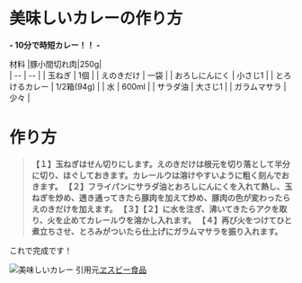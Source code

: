 # 美味しいカレーの作り方

**- 10分で時短カレー！！ -**

材料
|豚小間切れ肉|250g|                 
| -- | -- |
| 玉ねぎ | 1個 |
| えのきだけ | 一袋 |
| おろしにんにく | 小さじ1 |
| とろけるカレー | 1/2箱(94g) |
| 水 | 600ml |
| サラダ油 | 大さじ1 |
| ガラムマサラ | 少々 |


# 作り方
>**【１】玉ねぎはせん切りにします。えのきだけは根元を切り落として半分に切り、ほぐしておきます。カレールウは溶けやすいように粗く刻んでおきます。
【２】フライパンにサラダ油とおろしにんにくを入れて熱し、玉ねぎを炒め、透き通ってきたら豚肉を加えて炒め、豚肉の色が変わったらえのきだけを加えます。
【３】【２】に水を注ぎ、沸いてきたらアクを取り、火を止めてカレールウを溶かし入れます。
【４】再び火をつけてひと煮立ちさせ、とろみがついたら仕上げにガラムマサラを振り入れます。**

これで完成です！

![美味しいカレー](image/../../image/kare-.jpg)
引用元[ヱスビー食品](https://www.sbfoods.co.jp/recipe/detail/04171.html)
